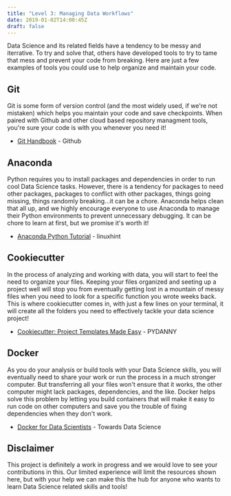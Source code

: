 ```yaml
---
title: "Level 3: Managing Data Workflows"
date: 2019-01-02T14:00:45Z
draft: false
---
```


Data Science and its related fields have a tendency to be messy and iterrative. To try and solve that, others have developed tools to try to tame that mess and prevent your code from breaking. Here are just a few examples of tools you could use to help organize and maintain your code.

## Git
Git is some form of version control (and the most widely used, if we're not mistaken) which helps you maintain your code and save checkpoints. When paired with Github and other cloud based repository managment tools, you're sure your code is with you whenever you need it!

- [Git Handbook](https://guides.github.com/introduction/git-handbook/) - Github

## Anaconda
Python requires you to install packages and dependencies in order to run cool Data Science tasks. However, there is a tendency for packages to need other packages, packages to conflict with other packages, things going missing, things randomly breaking...it can be a chore. Anaconda helps clean that all up, and we highly encourage everyone to use Anaconda to manage their Python environments to prevent unnecessary debugging. It can be chore to learn at first, but we promise it's worth it!

- [Anaconda Python Tutorial](https://linuxhint.com/anaconda-python-tutorial/) - linuxhint

## Cookiecutter
In the process of analyzing and working with data, you will start to feel the need to organize your files. Keeping your files organized and seeting up a project well will stop you from eventually getting lost in a mountain of messy files when you need to look for a specific function you wrote weeks back. This is where cookiecutter comes in, with just a few lines on your terminal, it will create all the folders you need to effectively tackle your data science project!

- [Cookiecutter: Project Templates Made Easy](https://www.pydanny.com/cookie-project-templates-made-easy.html) - PYDANNY

## Docker
As you do your analysis or build tools with your Data Science skills, you will eventually need to share your work or run the process in a much stronger computer. But transferring all your files won't ensure that it works, the other computer might lack packages, dependencies, and the like. Docker helps solve this problem by letting you build containers that will make it easy to run code on other computers and save you the trouble of fixing dependencies when they don't work.

- [Docker for Data Scientists](https://towardsdatascience.com/docker-for-data-scientists-5732501f0ba4) - Towards Data Science


## Disclaimer

This project is definitely a work in progress and we would love to see your contributions in this. Our limited experience will limit the resources shown here, but with your help we can make this the hub for anyone who wants to learn Data Science related skills and tools!